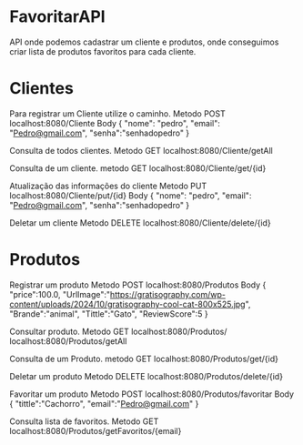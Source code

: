 # FavoritarAPI
API onde podemos cadastrar um cliente e produtos, onde conseguimos criar lista de produtos favoritos para cada cliente.


# Clientes

Para registrar um Cliente utilize o caminho.
Metodo POST
localhost:8080/Cliente
Body
{
"nome": "pedro",
"email": "Pedro@gmail.com",
"senha":"senhadopedro"
}

Consulta de todos clientes.
Metodo GET
localhost:8080/Cliente/getAll

Consulta de um cliente.
metodo GET
localhost:8080/Cliente/get/{id}

Atualização das informações do cliente
Metodo PUT
localhost:8080/Cliente/put/{id}
Body
{
"nome": "pedro",
"email": "Pedro@gmail.com",
"senha":"senhadopedro"
}

Deletar um cliente
Metodo DELETE
localhost:8080/Cliente/delete/{id}

# Produtos

Registrar um produto 
Metodo POST
localhost:8080/Produtos
Body
{
    "price":100.0,
    "UrlImage":"https://gratisography.com/wp-content/uploads/2024/10/gratisography-cool-cat-800x525.jpg",
    "Brande":"animal",
    "Tittle":"Gato",
    "ReviewScore":5
}

Consultar produto. 
Metodo GET
localhost:8080/Produtos/
localhost:8080/Produtos/getAll

Consulta de um Produto.
metodo GET
localhost:8080/Produtos/get/{id}


Deletar um produto
Metodo DELETE
localhost:8080/Produtos/delete/{id}

Favoritar um produto
Metodo POST
localhost:8080/Produtos/favoritar
Body
{
    "tittle":"Cachorro",
    "email":"Pedro@gmail.com"
}

Consulta lista de favoritos.
Metodo GET
localhost:8080/Produtos/getFavoritos/{email}






